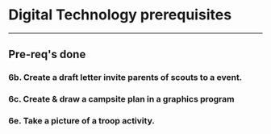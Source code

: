 # Digital Technology prerequisites
---


## Pre-req's done 


### 6b. Create a draft letter invite parents of scouts to a event.  
### 6c. Create & draw a  campsite plan in a graphics program  
### 6e. Take a picture of a troop activity.  
